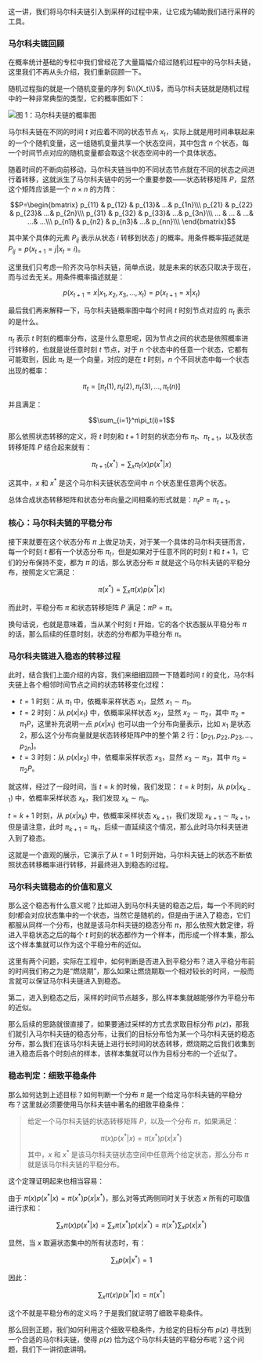 这一讲，我们将马尔科夫链引入到采样的过程中来，让它成为辅助我们进行采样的工具。

### 马尔科夫链回顾

在概率统计基础的专栏中我们曾经花了大量篇幅介绍过随机过程中的马尔科夫链，这里我们不再从头介绍，我们重新回顾一下。

随机过程指的就是一个随机变量的序列 $\\{X_t\\}$，而马尔科夫链就是随机过程中的一种非常典型的类型，它的概率图如下：

![图
1：马尔科夫链的概率图](https://images.gitbook.cn/86bba460-8e7a-11ea-9ea4-63976c8b39c8)

马尔科夫链在不同的时间 $t$ 对应着不同的状态节点 $x_t$，实际上就是用时间串联起来的一个个随机变量，这一组随机变量共享一个状态空间，其中包含 $n$
个状态，每一个时间节点对应的随机变量都会取这个状态空间中的一个具体状态。

随着时间的不断向前移动，马尔科夫链当中的不同状态节点就在不同的状态之间进行着转移，这就派生了马尔科夫链中的另一个重要参数——状态转移矩阵
$P$，显然这个矩阵应该是一个 $n\times n$ 的方阵：

$$P=\begin{bmatrix} p_{11} & p_{12} & p_{13}& ...& p_{1n}\\\ p_{21} & p_{22} &
p_{23}& ...& p_{2n}\\\ p_{31} & p_{32} & p_{33}& ...& p_{3n}\\\ ... & ... &
...& ...& ...\\\ p_{n1} & p_{n2} & p_{n3}& ...& p_{nn}\\\ \end{bmatrix}$$

其中某个具体的元素 $P_{ij}$ 表示从状态 $i$ 转移到状态 $j$ 的概率。用条件概率描述就是
$P_{ij}=p(x_{t+1}=j|x_t=i)$。

这里我们只考虑一阶齐次马尔科夫链，简单点说，就是未来的状态只取决于现在，而与过去无关。用条件概率描述就是：

$$p(x_{t+1}=x|x_1,x_2,x_3,...,x_t)=p(x_{t+1}=x|x_t)$$

最后我们再来解释一下，马尔科夫链概率图中每个时间 $t$ 时刻节点对应的 $\pi_t$ 表示的是什么。

$\pi_t$ 表示 $t$ 时刻的概率分布，这是什么意思呢，因为节点之间的状态是依照概率进行转移的，也就是说任意时刻 $t$ 节点，对于 $n$
个状态中的任意一个状态，它都有可能取到，因此 $\pi_t$ 是一个向量，对应的是在 $t$ 时刻，$n$ 个不同状态中每一个状态出现的概率：

$$\pi_t=[\pi_t(1),\pi_t(2),\pi_t(3),...,\pi_t(n)]$$

并且满足：

$$\sum_{i=1}^n\pi_t(i)=1$$

那么依照状态转移的定义，将 $t$ 时刻和 $t+1$ 时刻的状态分布 $\pi_t$、$\pi_{t+1}$，以及状态转移矩阵 $P$ 结合起来就有：

$$\pi_{t+1}(x^{*})=\sum_x\pi_t(x)p(x^{*}|x)$$

这其中，$x$ 和 $x^*$ 是这个马尔科夫链状态空间中 $n$ 个状态里任意两个状态。

总体合成状态转移矩阵和状态分布向量之间相乘的形式就是：$\pi_tP=\pi_{t+1}$。

### 核心：马尔科夫链的平稳分布

接下来就要在这个状态分布 $\pi$ 上做足功夫，对于某一个具体的马尔科夫链而言，每一个时刻 $t$ 都有一个状态分布
$\pi_t$，但是如果对于任意不同的时刻 $t$ 和 $t+1$，它们的分布保持不变，都为 $\pi$ 的话，那么状态分布 $\pi$
就是这个马尔科夫链的平稳分布，按照定义它满足：

$$\pi(x^{*})=\sum_x\pi(x)p(x^{*}|x)$$

而此时，平稳分布 $\pi$ 和状态转移矩阵 $P$ 满足：$\pi P=\pi$。

换句话说，也就是意味着，当从某个时刻 $t$ 开始，它的各个状态服从平稳分布 $\pi$ 的话，那么后续的任意时刻，状态的分布都为平稳分布 $\pi$。

### 马尔科夫链进入稳态的转移过程

此时，结合我们上面介绍的内容，我们来细细回顾一下随着时间 $t$ 的变化，马尔科夫链上各个相邻时间节点之间的状态转移变化过程：

  * $t=1$ 时刻：从 $\pi_1$ 中，依概率采样状态 $x_1$，显然 $x_1\sim \pi_1$。
  * $t=2$ 时刻：从 $p(x|x_1)$ 中，依概率采样状态 $x_2$，显然 $x_2\sim \pi_2$，其中 $\pi_2=\pi_1P$，这里补充说明一点 $p(x|x_1)$ 也可以由一个分布向量表示，比如 $x_1$ 是状态 2，那么这个分布向量就是状态转移矩阵$P$中的整个第 2 行：$[p_{21},p_{22},p_{23},...,p_{2n}]$。
  * $t=3$ 时刻：从 $p(x|x_2)$ 中，依概率采样状态 $x_3$，显然 $x_3\sim \pi_3$，其中 $\pi_3=\pi_2P$。

就这样，经过了一段时间，当 $t=k$ 的时候，我们发现： $t=k$ 时刻，从 $p(x|x_{k-1})$ 中，依概率采样状态 $x_k$，我们发现
$x_k\sim \pi_k$。

$t=k+1$ 时刻，从 $p(x|x_k)$ 中，依概率采样状态 $x_{k+1}$，我们发现 $x_{k+1}\sim
\pi_{k+1}$，但是请注意，此时 $\pi_{k+1}=\pi_k$，后续一直延续这个情况，那么此时马尔科夫链进入到了稳态。

这就是一个直观的展示，它演示了从 $t=1$ 时刻开始，马尔科夫链上的状态不断依照状态转移概率进行转移，并最终进入到稳态的过程。

### 马尔科夫链稳态的价值和意义

那么这个稳态有什么意义呢？比如进入到马尔科夫链的稳态之后，每一个不同的时刻$t$都会对应状态集中的一个状态，当然它是随机的，但是由于进入了稳态，它们都服从同样一个分布，也就是该马尔科夫链的稳态分布
$\pi$，那么依照大数定律，将进入平稳状态之后的每个 $t$ 时刻的状态都作为一个样本，而形成一个样本集，那么这个样本集就可以作为这个平稳分布的近似。

这里有两个问题，实际在工程中，如何判断是否进入到平稳分布？进入平稳分布前的时间我们称之为是“燃烧期”，那么如果让燃烧期取一个相对较长的时间，一般而言就可以保证马尔科夫链进入到稳态。

第二，进入到稳态之后，采样的时间节点越多，那么样本集就越能够作为平稳分布的近似。

那么后续的思路就很直接了，如果要通过采样的方式去求取目标分布
$p(z)$，那我们就引入马尔科夫链的稳态分布，让我们的目标分布恰为某一个马尔科夫链的稳态分布，那么我们在该马尔科夫链上进行长时间的状态转移，燃烧期之后我们收集到进入稳态后各个时刻点的样本，该样本集就可以作为目标分布的一个近似了。

### 稳态判定：细致平稳条件

那么如何达到上述目标？如何判断一个分布 $\pi$ 是一个给定马尔科夫链的平稳分布？这里就必须要使用马尔科夫链中著名的细致平稳条件：

> 给定一个马尔科夫链的状态转移矩阵 $P$，以及一个分布 $\pi$，如果满足：
>
> $$\pi(x)p(x^*|x)=\pi(x^*)p(x|x^*)$$
>
> 其中，$x$ 和 $x^*$ 是该马尔科夫链状态空间中任意两个给定状态，那么分布 $\pi$ 就是该马尔科夫链的平稳分布。

这个定理证明起来也相当容易：

由于 $\pi(x)p(x^*|x)=\pi(x^*)p(x|x^*)$，那么对等式两侧同时关于状态 $x$ 所有的可取值进行求和：

$$\sum_x\pi(x)p(x^*|x)=\sum_x\pi(x^*)p(x|x^*)=\pi(x^*)\sum_xp(x|x^*)$$

显然，当 $x$ 取遍状态集中的所有状态时，有：

$$\sum_xp(x|x^*)=1$$

因此：

$$\sum_x\pi(x)p(x^*|x)=\pi(x^*)$$

这个不就是平稳分布的定义吗？于是我们就证明了细致平稳条件。

那么回到正题，我们如何利用这个细致平稳条件，为给定的目标分布 $p(z)$ 寻找到一个合适的马尔科夫链，使得 $p(z)$
恰为这个马尔科夫链的平稳分布呢？这个问题，我们下一讲彻底讲明。

